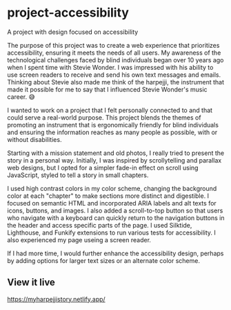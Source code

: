 # project-accessibility
A project with design focused on accessibility

The purpose of this project was to create a web experience that prioritizes accessibility, ensuring it meets the needs of all users. My awareness of the technological challenges faced by blind individuals began over 10 years ago when I spent time with Stevie Wonder. I was impressed with his ability to use screen readers to receive and send his own text messages and emails. Thinking about Stevie also made me think of the harpejji, the instrument that made it possible for me to say that I influenced Stevie Wonder's music career. 😅

I wanted to work on a project that I felt personally connected to and that could serve a real-world purpose. This project blends the themes of promoting an instrument that is ergonomically friendly for blind individuals and ensuring the information reaches as many people as possible, with or without disabilities. 

Starting with a mission statement and old photos, I really tried to present the story in a personal way. Initially, I was inspired by scrollytelling and parallax web designs, but I opted for a simpler fade-in effect on scroll using JavaScript, styled to tell a story in small chapters. 

I used high contrast colors in my color scheme, changing the background color at each "chapter" to make sections more distinct and digestible. I focused on semantic HTML and incorporated ARIA labels and alt texts for icons, buttons, and images. I also added a scroll-to-top button so that users who navigate with a keyboard can quickly return to the navigation buttons in the header and access specific parts of the page. I used Silktide, Lighthouse, and Funkify extensions to run various tests for accessibility. I also experienced my page useing a screen reader.

If I had more time, I would further enhance the accessibility design, perhaps by adding options for larger text sizes or an alternate color scheme. 

## View it live
https://myharpejjistory.netlify.app/
